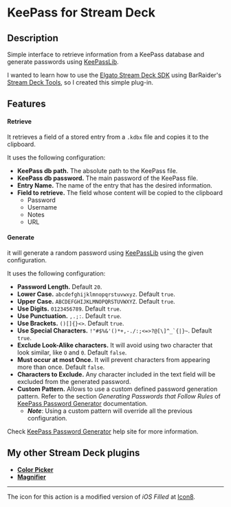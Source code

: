 # KeePass for Stream Deck 
## Description

Simple interface to retrieve information from a KeePass database and generate passwords using [KeePassLib](https://www.nuget.org/packages/KeePassLib/).

I wanted to learn how to use the [Elgato Stream Deck SDK](https://developer.elgato.com/documentation/stream-deck/sdk/overview/) using BarRaider's [Stream Deck Tools](https://github.com/BarRaider/streamdeck-tools), so I created this simple plug-in.

## Features

#### Retrieve

It retrieves a field of a stored entry from a `.kdbx` file and copies it to the clipboard.

It uses the following configuration:

- **KeePass db path.** The absolute path to the KeePass file.
- **KeePass db password.** The main password of the KeePass file.
- **Entry Name.** The name of the entry that has the desired information.
- **Field to retrieve.** The field whose content will be copied to the clipboard
  - Password
  - Username
  - Notes
  - URL



#### Generate

it will generate a random password using [KeePassLib](https://www.nuget.org/packages/KeePassLib/) using the given configuration.

It uses the following configuration:

- **Password Length.** Default `20`.
- **Lower Case.** `abcdefghijklmnopqrstuvwxyz`. Default `true`.
- **Upper Case.** `ABCDEFGHIJKLMNOPQRSTUVWXYZ`. Default `true`.
- **Use Digits.** `0123456789`. Default `true`.
- **Use Punctuation.** `,.;:`. Default `true`.
- **Use Brackets.** `()[]{}<>`. Default `true`.
- **Use Special Characters.** ``!"#$%&'()*+,-./:;<=>?@[\]^_`{|}~``. Default `true`.
- **Exclude Look-Alike characters.** It will avoid using two character that look similar, like `O` and `0`. Default `false`.
- **Must occur at most Once.** It will prevent characters from appearing more than once. Default `false`.
- **Characters to Exclude.** Any character included in the text field will be excluded from the generated password.
- **Custom Pattern.** Allows to use a custom defined password generation pattern. Refer to the section *Generating Passwords that Follow Rules* of [KeePass Password Generator](https://keepass.info/help/base/pwgenerator.html) documentation.
  - ***Note***: Using a custom pattern will override all the previous configuration.

Check [KeePass Password Generator](https://keepass.info/help/base/pwgenerator.html) help site for more information.

## My other Stream Deck plugins

- **[Color Picker](https://github.com/VictorGrycuk/streamdeck-color-picker)**
- **[Magnifier](https://github.com/VictorGrycuk/streamdeck-magnifier)**

---

The icon for this action is a modified version of *iOS Filled* at [Icon8](https://icons8.com).